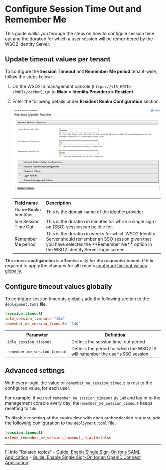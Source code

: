 # Configure Session Time Out and Remember Me

This guide walks you through the steps on how to configure session time out and the duration for which a user session will be remembered by the WSO2 Identity Server.

## Update timeout values per tenant

To configure the **Session Timeout** and **Remember Me period** tenant-wise, follow the steps below:

1. On the WSO2 IS management console (`https://<IS_HOST>:<PORT>/carbon`), go to **Main > Identity Providers > Resident**.

2. Enter the following details under **Resident Realm Configuration** section.  

    ![session-time-out](../../assets/img/guides/session-time-out-config.png)

    <table>
        <tr>
            <th>Field name</th>
            <th>Description</th>
        </tr>
        <tr>
            <td>Home Realm Identifier</td>
            <td>This is the domain name of the identity provider.</td>
        </tr>
        <tr>
            <td>Idle Session Time Out</td>
            <td>This is the duration in minutes for which a single sign-on (SSO) session can be idle for.</td>
        </tr>
        <tr>
            <td>Remember Me period</td>
            <td>This is the duration in weeks for which WSO2 Identity Server should remember an SSO session given that you have selected the **Remember Me** option in the WSO2 Identity Server login screen.</td>
        </tr>
    </table>

The above configuration is effective only for the respective tenant. If it is required to apply the changes for all tenants [configure timeout values globally](#configure-timeout-values-globally).

## Configure timeout values globally

To configure session timeouts globally add the following section to the ```deployment.toml``` file.  

```toml
[session.timeout]
idle_session_timeout= "15m"
remember_me_session_timeout= "14d"
```
<table>
    <tr>
        <th>Parameter</th>
        <th>Definition</th>
    </tr>
    <tr>
        <td><code>idle_session_timeout</code></td>
        <td>Defines the session time-out period</td>
    </tr>
    <tr>
        <td><code>remember_me_session_timeout</code></td>
        <td>Defines the period for which the WSO2 IS will remember the user's SSO session.</td>
    </tr>
</table>

## Advanced settings

With every login, the value of `remember_me_session_timeout` is rest to the configured value, for each user.

For example, if you set `remember_me_session_timeout` as `14d` and log in to the management console every day, the`remember_me_session_timeout` keeps resetting to `14d`.

To disable resetting of the expiry time with each authentication request, add the following configuration to the `deployment.toml` file.

```toml
[session.timeout]
extend_remember_me_session_timeout_on_auth=false
```

---

!!! info "Related topics"
    - [Guide: Enable Single Sign-On for a SAML Application](../sso-for-saml)
    - [Guide: Enable Single Sign-On for an OpenID Connect Application](../sso-for-oidc)